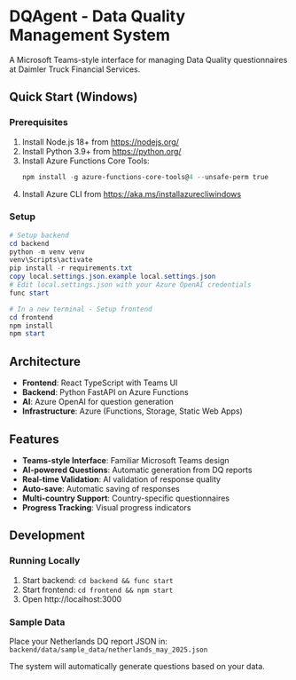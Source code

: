 ﻿# DQAgent - Data Quality Management System

A Microsoft Teams-style interface for managing Data Quality questionnaires at Daimler Truck Financial Services.

## Quick Start (Windows)

### Prerequisites
1. Install Node.js 18+ from https://nodejs.org/
2. Install Python 3.9+ from https://python.org/
3. Install Azure Functions Core Tools:
   ```powershell
   npm install -g azure-functions-core-tools@4 --unsafe-perm true
   ```
4. Install Azure CLI from https://aka.ms/installazurecliwindows

### Setup
```powershell
# Setup backend
cd backend
python -m venv venv
venv\Scripts\activate
pip install -r requirements.txt
copy local.settings.json.example local.settings.json
# Edit local.settings.json with your Azure OpenAI credentials
func start

# In a new terminal - Setup frontend
cd frontend
npm install
npm start
```

## Architecture

- **Frontend**: React TypeScript with Teams UI
- **Backend**: Python FastAPI on Azure Functions  
- **AI**: Azure OpenAI for question generation
- **Infrastructure**: Azure (Functions, Storage, Static Web Apps)

## Features

-  **Teams-style Interface**: Familiar Microsoft Teams design
-  **AI-powered Questions**: Automatic generation from DQ reports
-  **Real-time Validation**: AI validation of response quality
-  **Auto-save**: Automatic saving of responses
-  **Multi-country Support**: Country-specific questionnaires
-  **Progress Tracking**: Visual progress indicators

## Development

### Running Locally
1. Start backend: `cd backend && func start`
2. Start frontend: `cd frontend && npm start`
3. Open http://localhost:3000

### Sample Data
Place your Netherlands DQ report JSON in:
`backend/data/sample_data/netherlands_may_2025.json`

The system will automatically generate questions based on your data.
